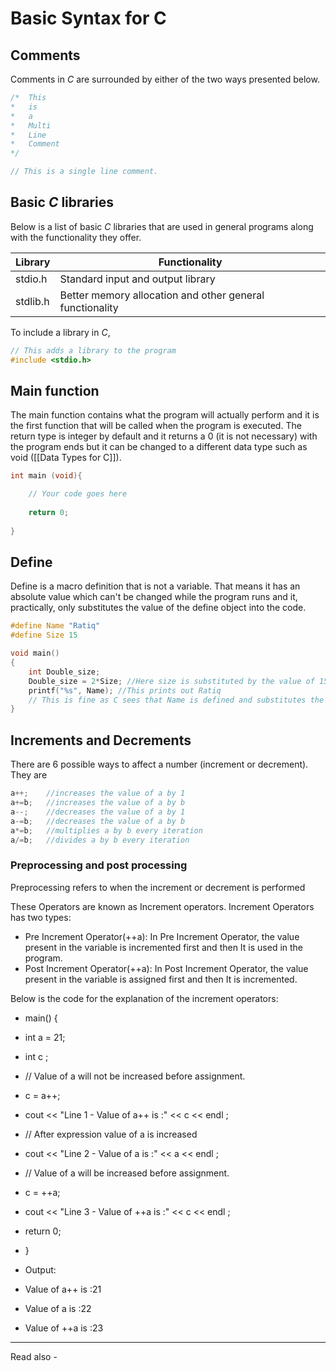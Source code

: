 # Basic Syntax for C

## Comments
Comments in *C* are surrounded by either of the two ways presented below.
```c
/*	This 
*	is
*	a 
*	Multi
*	Line
*	Comment
*/

// This is a single line comment.
```

## Basic *C* libraries

Below is a list of basic *C* libraries that are used in general programs along with the functionality they offer.

| Library  | Functionality                                            |
| -------- | -------------------------------------------------------- |
| stdio.h  | Standard input and output library                        |
| stdlib.h | Better memory allocation and other general functionality |

To include a library in *C*,

```c
// This adds a library to the program
#include <stdio.h>
```


## Main function

The main function contains what the program will actually perform and it is the first function that will be called when the program is executed. The return type is integer by default and it returns a 0 (it is not necessary) with the program ends but it can be changed to a different data type such as void ([[Data Types for C]]).

```c
int main (void){

	// Your code goes here
	
	return 0;
	
}
```


## Define

Define is a macro definition that is not a variable. That means it has an absolute value which can't be changed while the program runs and it, practically, only substitutes the value of the define object into the code.

```c
#define Name "Ratiq"
#define Size 15

void main()
{	
	int Double_size;
	Double_size = 2*Size; //Here size is substituted by the value of 15.
	printf("%s", Name); //This prints out Ratiq
	// This is fine as C sees that Name is defined and substitutes the value of Name into %s.
}
```

## Increments and Decrements

There are 6 possible ways to affect a number (increment or decrement). They are
```c
a++;	//increases the value of a by 1
a+=b;	//increases the value of a by b
a--;	//decreases the value of a by 1
a-=b;	//decreases the value of a by b
a*=b;	//multiplies a by b every iteration
a/=b;	//divides a by b every iteration
```

### Preprocessing and post processing

Preprocessing refers to when the increment or decrement is performed 


These Operators are known as Increment operators. Increment Operators has two types:

-   Pre Increment Operator(++a): In Pre Increment Operator, the value present in the variable is incremented first and then It is used in the program.
-   Post Increment Operator(++a): In Post Increment Operator, the value present in the variable is assigned first and then It is incremented.

Below is the code for the explanation of the increment operators:

-   main() { 

-    int a = 21; 

-    int c ; 

-    // Value of a will not be increased before assignment. 

-    c = a++;  

-    cout << "Line 1 - Value of a++ is :" << c << endl ; 

-    // After expression value of a is increased 

-    cout << "Line 2 - Value of a is :" << a << endl ;  

-    // Value of a will be increased before assignment. 

-    c = ++a;  

-    cout << "Line 3 - Value of ++a is  :" << c << endl ; 

-    return 0; 

-   } 

-   Output: 

-   Value of a++ is :21 

-   Value of a is :22 

-   Value of ++a is  :23
---
Read also - 